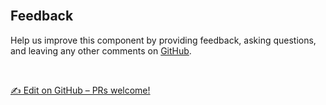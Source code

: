 <br />
 
## Feedback
 
Help us improve this component by providing feedback, asking questions, and leaving any other comments on [GitHub](https://github.com/baloise/design-system).
 
<br />
 
[✍️ Edit on GitHub – PRs welcome!](https://github.com/baloise/design-system/tree/master/packages/components/src/components/bal-input/bal-input.tsx)